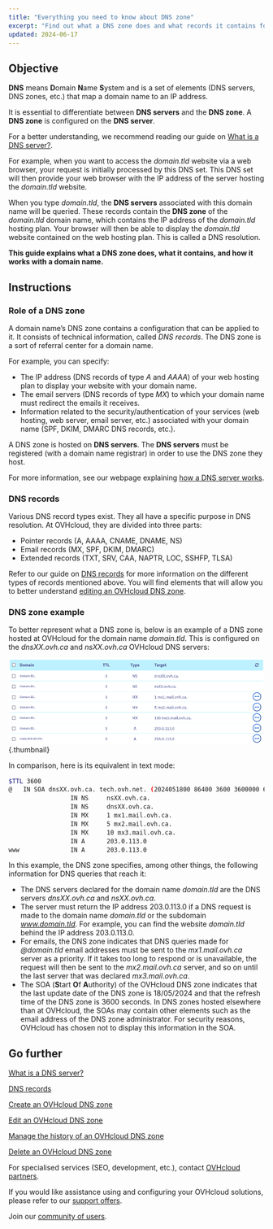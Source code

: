 ```yaml
---
title: "Everything you need to know about DNS zone"
excerpt: "Find out what a DNS zone does and what records it contains for a domain name"
updated: 2024-06-17
---
```


## Objective

**DNS** means **D**omain **N**ame **S**ystem and is a set of elements (DNS servers, DNS zones, etc.) that map a domain name to an IP address.

It is essential to differentiate between **DNS servers** and the **DNS zone**. A **DNS zone** is configured on the **DNS server**.

For a better understanding, we recommend reading our guide on [What is a DNS server?](/pages/web_cloud/domains/dns_server_general_information).

For example, when you want to access the *domain.tld* website via a web browser, your request is initially processed by this DNS set. This DNS set will then provide your web browser with the IP address of the server hosting the *domain.tld* website.

When you type *domain.tld*, the **DNS servers** associated with this domain name will be queried. These records contain the **DNS zone** of the *domain.tld* domain name, which contains the IP address of the *domain.tld* hosting plan. Your browser will then be able to display the *domain.tld* website contained on the web hosting plan. This is called a DNS resolution.

**This guide explains what a DNS zone does, what it contains, and how it works with a domain name.**

## Instructions

### Role of a DNS zone

A domain name’s DNS zone contains a configuration that can be applied to it. It consists of technical information, called *DNS records*. The DNS zone is a sort of referral center for a domain name.

For example, you can specify:

- The IP address (DNS records of type *A* and *AAAA*) of your web hosting plan to display your website with your domain name.
- The email servers (DNS records of type *MX*) to which your domain name must redirect the emails it receives.
- Information related to the security/authentication of your services (web hosting, web server, email server, etc.) associated with your domain name (SPF, DKIM, DMARC DNS records, etc.).

A DNS zone is hosted on **DNS servers**. The **DNS servers** must be registered (with a domain name registrar) in order to use the DNS zone they host.

For more information, see our webpage explaining [how a DNS server works](/links/web/domains-dns-server).

### DNS records

Various DNS record types exist. They all have a specific purpose in DNS resolution. At OVHcloud, they are divided into three parts:

- Pointer records (A, AAAA, CNAME, DNAME, NS)
- Email records (MX, SPF, DKIM, DMARC)
- Extended records (TXT, SRV, CAA, NAPTR, LOC, SSHFP, TLSA)

Refer to our guide on [DNS records](/pages/web_cloud/domains/dns_zone_records) for more information on the different types of records mentioned above. You will find elements that will allow you to better understand [editing an OVHcloud DNS zone](/pages/web_cloud/domains/dns_zone_edit).

### DNS zone example

To better represent what a DNS zone is, below is an example of a DNS zone hosted at OVHcloud for the domain name *domain.tld*. This is configured on the *dnsXX.ovh.ca* and *nsXX.ovh.ca* OVHcloud DNS servers:

![DNS zone dashboard](images/dns-zone-dashboard-ca.png){.thumbnail}

In comparison, here is its equivalent in text mode:

```bash
$TTL 3600
@	IN SOA dnsXX.ovh.ca. tech.ovh.net. (2024051800 86400 3600 3600000 60)
                 IN NS     nsXX.ovh.ca.
                 IN NS     dnsXX.ovh.ca.
                 IN MX     1 mx1.mail.ovh.ca.
                 IN MX     5 mx2.mail.ovh.ca.
                 IN MX     10 mx3.mail.ovh.ca.
                 IN A      203.0.113.0
www              IN A      203.0.113.0
```

In this example, the DNS zone specifies, among other things, the following information for DNS queries that reach it:

- The DNS servers declared for the domain name *domain.tld* are the DNS servers *dnsXX.ovh.ca* and *nsXX.ovh.ca*.
- The server must return the IP address 203.0.113.0 if a DNS request is made to the domain name *domain.tld* or the subdomain *www.domain.tld*. For example, you can find the website *domain.tld* behind the IP address 203.0.113.0.
- For emails, the DNS zone indicates that DNS queries made for *@domain.tld* email addresses must be sent to the *mx1.mail.ovh.ca* server as a priority. If it takes too long to respond or is unavailable, the request will then be sent to the *mx2.mail.ovh.ca* server, and so on until the last server that was declared *mx3.mail.ovh.ca*.
- The SOA (**S**tart **O**f **A**uthority) of the OVHcloud DNS zone indicates that the last update date of the DNS zone is 18/05/2024 and that the refresh time of the DNS zone is 3600 seconds. In DNS zones hosted elsewhere than at OVHcloud, the SOAs may contain other elements such as the email address of the DNS zone administrator. For security reasons, OVHcloud has chosen not to display this information in the SOA.

## Go further

[What is a DNS server?](/pages/web_cloud/domains/dns_server_general_information)

[DNS records](/pages/web_cloud/domains/dns_zone_records)

[Create an OVHcloud DNS zone](/pages/web_cloud/domains/dns_zone_create)

[Edit an OVHcloud DNS zone](/pages/web_cloud/domains/dns_zone_edit)

[Manage the history of an OVHcloud DNS zone](/pages/web_cloud/domains/dns_zone_history)

[Delete an OVHcloud DNS zone](/pages/web_cloud/domains/dns_zone_deletion)

For specialised services (SEO, development, etc.), contact [OVHcloud partners](/links/partner).
 
If you would like assistance using and configuring your OVHcloud solutions, please refer to our [support offers](/links/support).
 
Join our [community of users](/links/community).